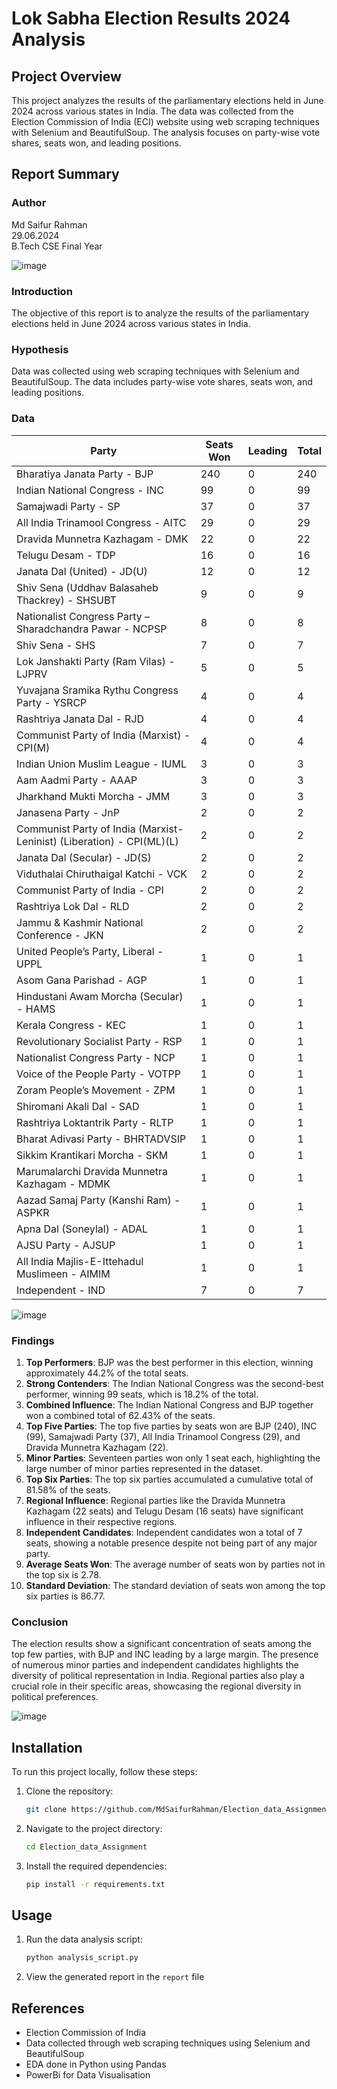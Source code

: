 # Lok Sabha Election Results 2024 Analysis

## Project Overview

This project analyzes the results of the parliamentary elections held in June 2024 across various states in India. The data was collected from the Election Commission of India (ECI) website using web scraping techniques with Selenium and BeautifulSoup. The analysis focuses on party-wise vote shares, seats won, and leading positions.

## Report Summary

### Author
Md Saifur Rahman  
29.06.2024  
B.Tech CSE Final Year

![image](https://github.com/MdSaifurRahman/Election_Data_Assignment/assets/100013081/5c63cac4-6ca4-475b-9580-8a0d37ed6ad7)


### Introduction
The objective of this report is to analyze the results of the parliamentary elections held in June 2024 across various states in India.

### Hypothesis
Data was collected using web scraping techniques with Selenium and BeautifulSoup. The data includes party-wise vote shares, seats won, and leading positions.

### Data
| Party                                                         | Seats Won | Leading | Total |
|---------------------------------------------------------------|-----------|---------|-------|
| Bharatiya Janata Party - BJP                                  | 240       | 0       | 240   |
| Indian National Congress - INC                                | 99        | 0       | 99    |
| Samajwadi Party - SP                                          | 37        | 0       | 37    |
| All India Trinamool Congress - AITC                           | 29        | 0       | 29    |
| Dravida Munnetra Kazhagam - DMK                               | 22        | 0       | 22    |
| Telugu Desam - TDP                                            | 16        | 0       | 16    |
| Janata Dal (United) - JD(U)                                   | 12        | 0       | 12    |
| Shiv Sena (Uddhav Balasaheb Thackrey) - SHSUBT                | 9         | 0       | 9     |
| Nationalist Congress Party – Sharadchandra Pawar - NCPSP      | 8         | 0       | 8     |
| Shiv Sena - SHS                                               | 7         | 0       | 7     |
| Lok Janshakti Party (Ram Vilas) - LJPRV                       | 5         | 0       | 5     |
| Yuvajana Sramika Rythu Congress Party - YSRCP                 | 4         | 0       | 4     |
| Rashtriya Janata Dal - RJD                                    | 4         | 0       | 4     |
| Communist Party of India (Marxist) - CPI(M)                   | 4         | 0       | 4     |
| Indian Union Muslim League - IUML                             | 3         | 0       | 3     |
| Aam Aadmi Party - AAAP                                        | 3         | 0       | 3     |
| Jharkhand Mukti Morcha - JMM                                  | 3         | 0       | 3     |
| Janasena Party - JnP                                          | 2         | 0       | 2     |
| Communist Party of India (Marxist-Leninist) (Liberation) - CPI(ML)(L) | 2   | 0       | 2     |
| Janata Dal (Secular) - JD(S)                                  | 2         | 0       | 2     |
| Viduthalai Chiruthaigal Katchi - VCK                          | 2         | 0       | 2     |
| Communist Party of India - CPI                                | 2         | 0       | 2     |
| Rashtriya Lok Dal - RLD                                       | 2         | 0       | 2     |
| Jammu & Kashmir National Conference - JKN                     | 2         | 0       | 2     |
| United People’s Party, Liberal - UPPL                         | 1         | 0       | 1     |
| Asom Gana Parishad - AGP                                      | 1         | 0       | 1     |
| Hindustani Awam Morcha (Secular) - HAMS                       | 1         | 0       | 1     |
| Kerala Congress - KEC                                         | 1         | 0       | 1     |
| Revolutionary Socialist Party - RSP                           | 1         | 0       | 1     |
| Nationalist Congress Party - NCP                              | 1         | 0       | 1     |
| Voice of the People Party - VOTPP                             | 1         | 0       | 1     |
| Zoram People’s Movement - ZPM                                 | 1         | 0       | 1     |
| Shiromani Akali Dal - SAD                                     | 1         | 0       | 1     |
| Rashtriya Loktantrik Party - RLTP                             | 1         | 0       | 1     |
| Bharat Adivasi Party - BHRTADVSIP                             | 1         | 0       | 1     |
| Sikkim Krantikari Morcha - SKM                                | 1         | 0       | 1     |
| Marumalarchi Dravida Munnetra Kazhagam - MDMK                 | 1         | 0       | 1     |
| Aazad Samaj Party (Kanshi Ram) - ASPKR                        | 1         | 0       | 1     |
| Apna Dal (Soneylal) - ADAL                                    | 1         | 0       | 1     |
| AJSU Party - AJSUP                                            | 1         | 0       | 1     |
| All India Majlis-E-Ittehadul Muslimeen - AIMIM                | 1         | 0       | 1     |
| Independent - IND                                             | 7         | 0       | 7     |

![image](https://github.com/MdSaifurRahman/Election_Data_Assignment/assets/100013081/24bbb5b4-0df9-42dc-998c-fbeb14c6dbf9)


### Findings
1. **Top Performers**: BJP was the best performer in this election, winning approximately 44.2% of the total seats.
2. **Strong Contenders**: The Indian National Congress was the second-best performer, winning 99 seats, which is 18.2% of the total.
3. **Combined Influence**: The Indian National Congress and BJP together won a combined total of 62.43% of the seats.
4. **Top Five Parties**: The top five parties by seats won are BJP (240), INC (99), Samajwadi Party (37), All India Trinamool Congress (29), and Dravida Munnetra Kazhagam (22).
5. **Minor Parties**: Seventeen parties won only 1 seat each, highlighting the large number of minor parties represented in the dataset.
6. **Top Six Parties**: The top six parties accumulated a cumulative total of 81.58% of the seats.
7. **Regional Influence**: Regional parties like the Dravida Munnetra Kazhagam (22 seats) and Telugu Desam (16 seats) have significant influence in their respective regions.
8. **Independent Candidates**: Independent candidates won a total of 7 seats, showing a notable presence despite not being part of any major party.
9. **Average Seats Won**: The average number of seats won by parties not in the top six is 2.78.
10. **Standard Deviation**: The standard deviation of seats won among the top six parties is 86.77.

### Conclusion
The election results show a significant concentration of seats among the top few parties, with BJP and INC leading by a large margin. The presence of numerous minor parties and independent candidates highlights the diversity of political representation in India. Regional parties also play a crucial role in their specific areas, showcasing the regional diversity in political preferences.

![image](https://github.com/MdSaifurRahman/Election_Data_Assignment/assets/100013081/3823f1f5-51c2-4cb7-a781-ccbf0a237a92)


## Installation

To run this project locally, follow these steps:

1. Clone the repository:
    ```sh
    git clone https://github.com/MdSaifurRahman/Election_data_Assignment.git
    ```
2. Navigate to the project directory:
    ```sh
    cd Election_data_Assignment
    ```
3. Install the required dependencies:
    ```sh
    pip install -r requirements.txt
    ```

## Usage

1. Run the data analysis script:
    ```sh
    python analysis_script.py
    ```

2. View the generated report in the `report` file

## References
- Election Commission of India
- Data collected through web scraping techniques using Selenium and BeautifulSoup
- EDA done in Python using Pandas
- PowerBi for Data Visualisation
